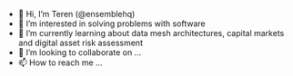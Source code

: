 - 👋 Hi, I’m Teren (@ensemblehq)
- 👀 I’m interested in solving problems with software
- 🌱 I’m currently learning about data mesh architectures, capital markets and digital asset risk assessment
- 💞️ I’m looking to collaborate on ...
- 📫 How to reach me ...

<!---
ensemblehq/ensemblehq is a ✨ special ✨ repository because its `README.md` (this file) appears on your GitHub profile.
You can click the Preview link to take a look at your changes.
--->
